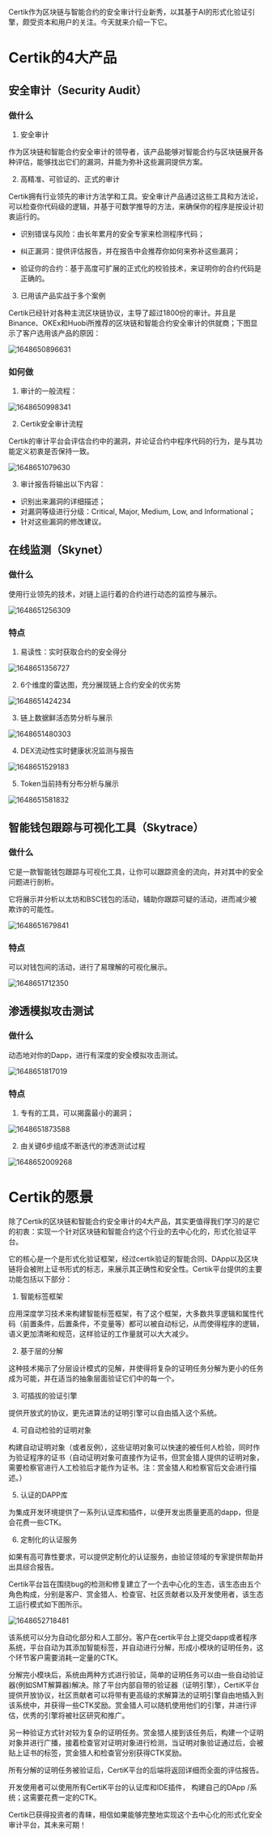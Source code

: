 Certik作为区块链与智能合约的安全审计行业新秀，以其基于AI的形式化验证引擎，颇受资本和用户的关注。今天就来介绍一下它。

# Certik的4大产品

## 安全审计（Security Audit）

### 做什么

1. 安全审计

作为区块链和智能合约安全审计的领导者，该产品能够对智能合约与区块链展开各种评估，能够找出它们的漏洞，并能为弥补这些漏洞提供方案。

2. 高精准、可验证的、正式的审计

Certik拥有行业领先的审计方法学和工具。安全审计产品通过这些工具和方法论，可以检查你代码级的逻辑，并基于可数学推导的方法，来确保你的程序是按设计初衷运行的。

- 识别错误与风险：由长年累月的安全专家来检测程序代码；

- 纠正漏洞：提供评估报告，并在报告中会推荐你如何来弥补这些漏洞；

- 验证你的合约：基于高度可扩展的正式化的校验技术，来证明你的合约代码是正确的。

3. 已用该产品实战于多个案例

Certik已经针对各种主流区块链协议，主导了超过1800份的审计。并且是Binance、OKEx和Huobi所推荐的区块链和智能合约安全审计的供就商；下图显示了客户选用该产品的原因：

![1648650896631](./resources/images/1648650896631.png)

### 如何做

1. 审计的一般流程：

![1648650998341](./resources/images/1648650998341.png)

2. Certik安全审计流程

Certik的审计平台会评估合约中的漏洞，并论证合约中程序代码的行为，是与其功能定义初衷是否保持一致。

![1648651079630](./resources/images/1648651079630.png)

3. 审计报告将输出以下内容：

- 识别出来漏洞的详细描述；
- 对漏洞等级进行分级：Critical, Major, Medium, Low, and Informational；
- 针对这些漏洞的修改建议。

## 在线监测（Skynet）

### 做什么

使用行业领先的技术，对链上运行着的合约进行动态的监控与展示。

![1648651256309](./resources/images/1648651256309.png)

### 特点

1. 易读性：实时获取合约的安全得分

![1648651356727](./resources/images/1648651356727.png)

2. 6个维度的雷达图，充分展现链上合约安全的优劣势

![1648651424234](./resources/images/1648651424234.png)

3. 链上数据鲜活态势分析与展示

![1648651480303](./resources/images/1648651480303.png)

4. DEX流动性实时健康状况监测与报告

![1648651529183](./resources/images/1648651529183.png)

5. Token当前持有分布分析与展示

![1648651581832](./resources/images/1648651581832.png)

## 智能钱包跟踪与可视化工具（Skytrace）

### 做什么

它是一款智能钱包跟踪与可视化工具，让你可以跟踪资金的流向，并对其中的安全问题进行剖析。

它将展示并分析以太坊和BSC钱包的活动，辅助你跟踪可疑的活动，进而减少被欺诈的可能性。

![1648651679841](./resources/images/1648651679841.png)

### 特点

可以对钱包间的活动，进行了易理解的可视化展示。

![1648651712350](./resources/images/1648651712350.png)

## 渗透模拟攻击测试

### 做什么

动态地对你的Dapp，进行有深度的安全模拟攻击测试。

![1648651817019](./resources/images/1648651817019.png)

### 特点

1. 专有的工具，可以揭露最小的漏洞；

![1648651873588](./resources/images/1648651873588.png)

2. 由关键6步组成不断迭代的渗透测试过程

![1648652009268](./resources/images/1648652009268.png)

# Certik的愿景

除了Certik的区块链和智能合约安全审计的4大产品，其实更值得我们学习的是它的初衷：实现一个针对区块链和智能合约这个行业的去中心化的，形式化验证平台。

它的核心是一个是形式化验证框架，经过certik验证的智能合同、DApp以及区块链将会被附上证书形式的标志，来展示其正确性和安全性。Certik平台提供的主要功能包括以下部分：

1. 智能标签框架

应用深度学习技术来构建智能标签框架，有了这个框架，大多数共享逻辑和属性代码（前置条件，后置条件，不变量等）都可以被自动标记，从而使得程序的逻辑，语义更加清晰和规范，这样验证的工作量就可以大大减少。

2. 基于层的分解

这种技术揭示了分层设计模式的见解，并使得将复杂的证明任务分解为更小的任务成为可能，并在适当的抽象层面验证它们中的每一个。

3. 可插拔的验证引擎

提供开放式的协议，更先进算法的证明引擎可以自由插入这个系统。

4. 可自动检验的证明对象

构建自动证明对象（或者反例），这些证明对象可以快速的被任何人检验，同时作为验证程序的证书（自动证明对象可直接作为证书，但赏金猎人提供的证明对象，需要检察官进行人工检验后才能作为证书。注：赏金猎人和检察官后文会进行描述。）

5. 认证的DAPP库

为集成开发环境提供了一系列认证库和插件，以便开发出质量更高的dapp，但是会花费一些CTK。

6. 定制化的认证服务

如果有高可靠性要求，可以提供定制化的认证服务，由验证领域的专家提供帮助并出具综合报告。

Certik平台旨在围绕bug的检测和修复建立了一个去中心化的生态，该生态由五个角色构成，分别是客户、赏金猎人、检查官、社区贡献者以及开发使用者，该生态工运行模式如下图所示。

![1648652718481](./resources/images/1648652718481.png)

该系统可以分为自动化部分和人工部分。客户在certik平台上提交dapp或者程序系统，平台自动为其添加智能标签，并自动进行分解，形成小模块的证明任务，这个环节客户需要消耗一定量的CTK。

分解完小模块后，系统由两种方式进行验证，简单的证明任务可以由一些自动验证器(例如SMT解算器)解决。除了平台内部自带的验证器（证明引擎），CertiK平台提供开放协议，社区贡献者可以将带有更高级的求解算法的证明引擎自由地插入到该系统中，并获得一些CTK奖励。赏金猎人可以随机使用他们的引擎，并进行评估，优秀的引擎将被社区研究和推广。

另一种验证方式针对较为复杂的证明任务。赏金猎人接到该任务后，构建一个证明对象并进行广播，接着检查官对证明对象进行检测，当证明对象验证通过后，会被贴上证书的标签，赏金猎人和检查官分别获得CTK奖励。

所有分解的证明任务被验证后，CertiK平台的后端将返回详细而全面的评估报告。

开发使用者可以使用所有CertiK平台的认证库和IDE插件， 构建自己的DApp /系统；这需要花费一定的CTK。

Certik已获得投资者的青睐，相信如果能够完整地实现这个去中心化的形式化安全审计平台，其未来可期！